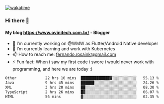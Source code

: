 [![wakatime](https://wakatime.com/badge/user/d5892087-17e6-46ab-8384-91a71a9b88d8.svg)](https://wakatime.com/@d5892087-17e6-46ab-8384-91a71a9b88d8)
### Hi there 👋

#### My blog https://www.ovinitech.com.br/ - Blogger

- 🔭 I’m currently working on @WMW as Flutter/Android Native developer
- 🌱 I’m currently learning and work with Kubernetes
- 📫 How to reach me: fernando.rosaink@gmail.com 
- ⚡ Fun fact: When i saw my first code i swore i would never work with programming, and here we are today :)

<!--START_SECTION:waka-->

```txt
Other             22 hrs 10 mins  █████████████▓░░░░░░░░░░░   55.13 %
Java              9 hrs 45 mins   ██████░░░░░░░░░░░░░░░░░░░   24.26 %
XML               3 hrs 20 mins   ██░░░░░░░░░░░░░░░░░░░░░░░   08.30 %
TypeScript        2 hrs 26 mins   █▓░░░░░░░░░░░░░░░░░░░░░░░   06.07 %
HTML              56 mins         ▓░░░░░░░░░░░░░░░░░░░░░░░░   02.35 %
```

<!--END_SECTION:waka-->
